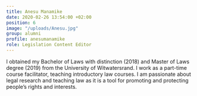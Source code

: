 ```yaml
---
title: Anesu Manamike
date: 2020-02-26 13:54:00 +02:00
position: 6
image: "/uploads/Anesu.jpg"
group: alumni
profile: anesumanamike
role: Legislation Content Editor
---
```


I obtained my Bachelor of Laws with distinction (2018) and Master of Laws degree (2019) from the University of Witwatersrand. I work as a part-time course facilitator, teaching introductory law courses. I am passionate about legal research and teaching law as it is a tool for promoting and protecting people’s rights and interests.
